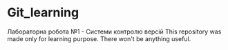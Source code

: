 # Git_learning
Лабораторна робота №1 - Системи контролю версій
This repository was made only for learning purpose. There won't be anything useful.
